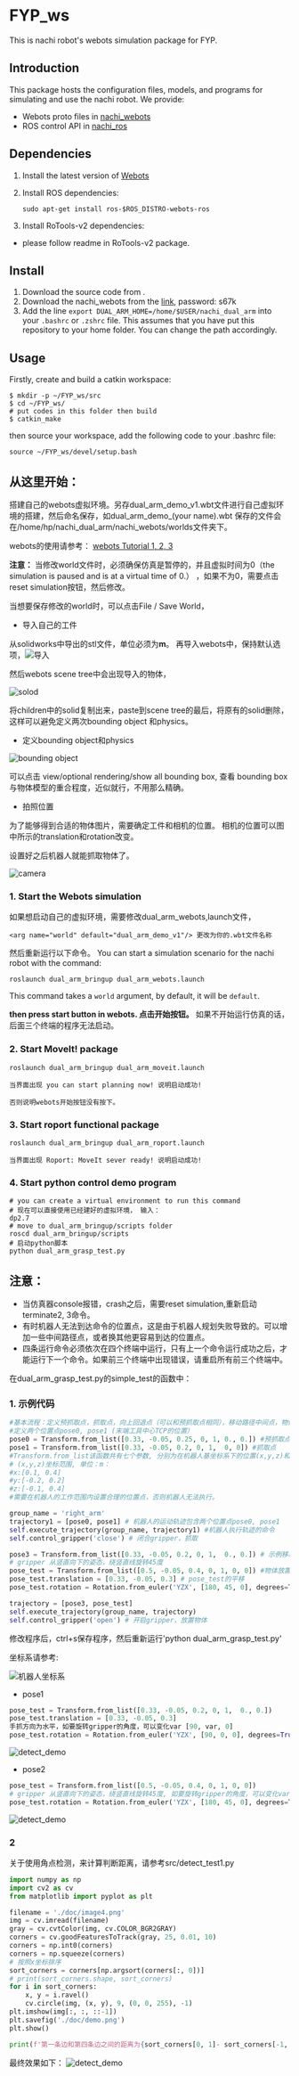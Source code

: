 # FYP_ws

This is nachi robot's webots simulation package for FYP.

 ## Introduction
 
This package hosts the configuration files, models, and programs for simulating and use the nachi robot. We provide:

- Webots proto files in [nachi_webots](nachi_webots)
- ROS control API in [nachi_ros](nachi_ros)

## Dependencies

1. Install the latest version of [Webots](https://cyberbotics.com/)

2. Install ROS dependencies:

   ```shell script
   sudo apt-get install ros-$ROS_DISTRO-webots-ros
   ```
3. Install RoTools-v2 dependencies:
- please follow readme in RoTools-v2 package.

## Install

1. Download the source code from .
2. Download the nachi_webots from the [link](https://pan.baidu.com/s/1dnXgXcDh4rI3FDsxc8uu2w), password: s67k
3. Add the line `export DUAL_ARM_HOME=/home/$USER/nachi_dual_arm` into your `.bashrc` or `.zshrc` file. 
   This assumes that you have put this repository to your home folder. You can change the path accordingly.
   
## Usage
Firstly, create and build a catkin workspace:
```shell script
$ mkdir -p ~/FYP_ws/src
$ cd ~/FYP_ws/
# put codes in this folder then build
$ catkin_make
```
then  source your workspace, add the following code to your .bashrc file:
```shell script
source ~/FYP_ws/devel/setup.bash
```
## 从这里开始：

搭建自己的webots虚拟环境。另存dual_arm_demo_v1.wbt文件进行自己虚拟环境的搭建，然后命名保存，如dual_arm_demo_(your name).wbt
保存的文件会在/home/hp/nachi_dual_arm/nachi_webots/worlds文件夹下。

webots的使用请参考：
[webots Tutorial 1, 2, 3](https://cyberbotics.com/doc/guide/tutorial-1-your-first-simulation-in-webots)

**注意：** 当修改world文件时，必须确保仿真是暂停的，并且虚拟时间为0（the simulation is paused and is at a virtual time of 0.） 
，如果不为0，需要点击reset simulation按钮，然后修改。

当想要保存修改的world时，可以点击File / Save World， 
- 导入自己的工件

从solidworks中导出的stl文件，单位必须为**m**。
再导入webots中，保持默认选项，![导入](./src/doc/solid.png)

然后webots scene tree中会出现导入的物体，

![solod](./src/doc/import.png)

将children中的solid复制出来，paste到scene tree的最后，将原有的solid删除，这样可以避免定义两次bounding object 和physics。

- 定义bounding object和physics

![bounding object](./src/doc/bounding%20box.png)

可以点击 view/optional rendering/show all bounding box, 查看 bounding box与物体模型的重合程度，近似就行，不用那么精确。
- 拍照位置

为了能够得到合适的物体图片，需要确定工件和相机的位置。
相机的位置可以图中所示的translation和rotation改变。



设置好之后机器人就能抓取物体了。

![camera](./src/doc/camera.png)

### 1. Start the Webots simulation

如果想启动自己的虚拟环境，需要修改dual_arm_webots,launch文件，

```shell script
<arg name="world" default="dual_arm_demo_v1"/> 更改为你的.wbt文件名称
```
然后重新运行以下命令。
You can start a simulation scenario for the nachi robot with the command:

```shell script
roslaunch dual_arm_bringup dual_arm_webots.launch
```
This command takes a `world` argument, by default, it will be `default`.

**then press start button in webots. 点击开始按钮。** 
如果不开始运行仿真的话，后面三个终端的程序无法启动。


### 2. Start MoveIt! package
```shell script
roslaunch dual_arm_bringup dual_arm_moveit.launch

当界面出现 you can start planning now! 说明启动成功!

否则说明webots开始按钮没有按下。
```
### 3. Start roport functional package
```shell script
roslaunch dual_arm_bringup dual_arm_roport.launch

当界面出现 Roport: MoveIt sever ready! 说明启动成功!
```
### 4. Start python control demo program
```shell script
# you can create a virtual environment to run this command
# 现在可以直接使用已经建好的虚拟环境， 输入：
dp2.7
# move to dual_arm_bringup/scripts folder
roscd dual_arm_bringup/scripts
# 启动python脚本
python dual_arm_grasp_test.py
```

## 注意：
- 当仿真器console报错，crash之后，需要reset simulation,重新启动terminate2, 3命令。
- 有时机器人无法到达命令的位置点，这是由于机器人规划失败导致的。可以增加一些中间路径点，或者换其他更容易到达的位置点。
- 四条运行命令必须依次在四个终端中运行，只有上一个命令运行成功之后，才能运行下一个命令。如果前三个终端中出现错误，请重启所有前三个终端中。

在dual_arm_grasp_test.py的simple_test的函数中：

### 1. 示例代码
``` python
#基本流程：定义预抓取点，抓取点，向上回退点（可以和预抓取点相同），移动路径中间点，物体放置点。
#定义两个位置点pose0, pose1 (末端工具中心TCP的位置）
pose0 = Transform.from_list([0.33, -0.05, 0.25, 0, 1, 0., 0.]) #预抓取点
pose1 = Transform.from_list([0.33, -0.05, 0.2, 0, 1,  0, 0]) #抓取点
#Transform.from_list该函数共有七个参数, 分别为在机器人基坐标系下的位置(x,y,z)和姿态(qx,qy,qz,qw)
# (x,y,z)坐标范围, 单位：m：
#x:[0.1, 0.4]
#y:[-0.2, 0.2]
#z:[-0.1, 0.4]
#需要在机器人的工作范围内设置合理的位置点，否则机器人无法执行。

group_name = 'right_arm'
trajectory1 = [pose0, pose1] # 机器人的运动轨迹包含两个位置点pose0, pose1
self.execute_trajectory(group_name, trajectory1) #机器人执行轨迹的命令
self.control_gripper('close') # 闭合gripper，抓取

pose3 = Transform.from_list([0.33, -0.05, 0.2, 0, 1,  0., 0.]) # 示例移动路径中间点
# gripper 从竖直向下的姿态，绕竖直线旋转45度
pose_test = Transform.from_list([0.5, -0.05, 0.4, 0, 1, 0, 0]) #物体放置点
pose_test.translation = [0.33, -0.05, 0.3] # pose_test的平移
pose_test.rotation = Rotation.from_euler('YZX', [180, 45, 0], degrees=True) # pose_test的旋转

trajectory = [pose3, pose_test]
self.execute_trajectory(group_name, trajectory)
self.control_gripper('open') # 开启gripper，放置物体
```
修改程序后，ctrl+s保存程序，然后重新运行'python dual_arm_grasp_test.py'

坐标系请参考:

![机器人坐标系](./src/doc/robot_frame.png)
- pose1
``` python
pose_test = Transform.from_list([0.33, -0.05, 0.2, 0, 1,  0., 0.])
pose_test.translation = [0.33, -0.05, 0.3]
手抓方向为水平，如要旋转gripper的角度，可以变化var [90, var, 0]
pose_test.rotation = Rotation.from_euler('YZX', [90, 0, 0], degrees=True)
```
![detect_demo](./src/doc/pose1.png)
- pose2
``` python
pose_test = Transform.from_list([0.5, -0.05, 0.4, 0, 1, 0, 0])
# gripper 从竖直向下的姿态，绕竖直线旋转45度, 如要旋转gripper的角度，可以变化var [180, var, 0]
pose_test.rotation = Rotation.from_euler('YZX', [180, 45, 0], degrees=True)
```
![detect_demo](./src/doc/pose2.png)


### 2
关于使用角点检测，来计算判断距离，请参考src/detect_test1.py
``` python
import numpy as np
import cv2 as cv
from matplotlib import pyplot as plt

filename = './doc/image4.png'
img = cv.imread(filename)
gray = cv.cvtColor(img, cv.COLOR_BGR2GRAY)
corners = cv.goodFeaturesToTrack(gray, 25, 0.01, 10)
corners = np.int0(corners)
corners = np.squeeze(corners)
# 按照x坐标排序
sort_corners = corners[np.argsort(corners[:, 0])]
# print(sort_corners.shape, sort_corners)
for i in sort_corners:
    x, y = i.ravel()
    cv.circle(img, (x, y), 9, (0, 0, 255), -1)
plt.imshow(img[:, :, ::-1])
plt.savefig('./doc/demo.png')
plt.show()

print(f'第一条边和第四条边之间的距离为{sort_corners[0, 1]- sort_corners[-1, 1]} pixel')

```
最终效果如下：
![detect_demo](./src/doc/demo.png)